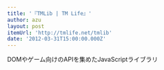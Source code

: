 ```yaml
---
title: '『TMLib | TM Life』'
author: azu
layout: post
itemUrl: 'http://tmlife.net/tmlib'
date: '2012-03-31T15:00:00.000Z'
---
```

DOMやゲーム向けのAPIを集めたJavaScriptライブラリ
